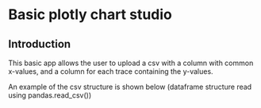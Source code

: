 # Basic plotly chart studio

## Introduction

This basic app allows the user to upload a csv with a column with common x-values, and a column for each trace containing the y-values.

An example of the csv structure is shown below (dataframe structure read using pandas.read_csv())

